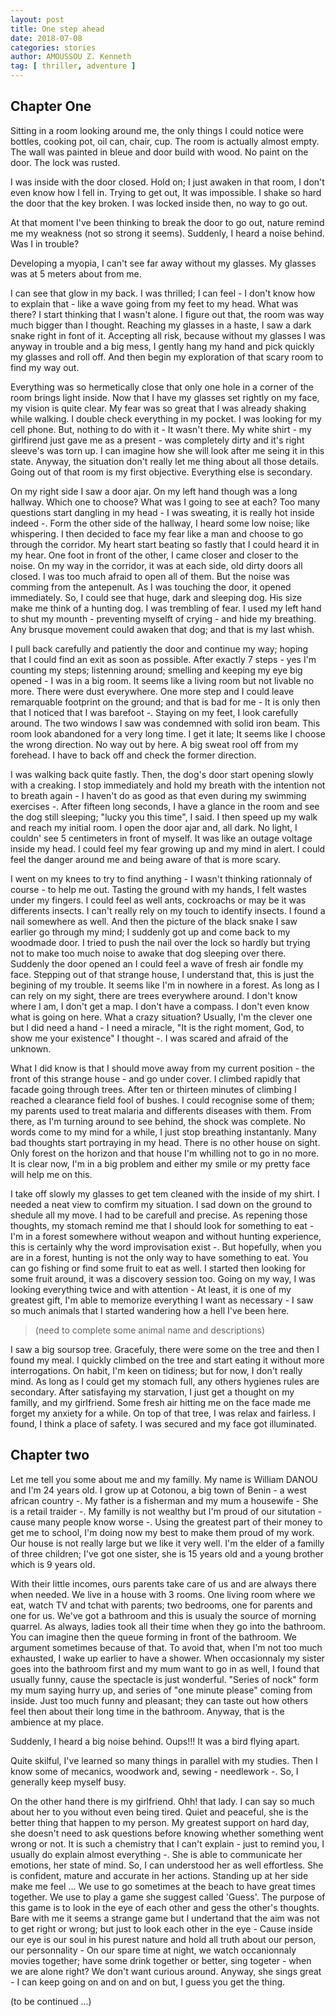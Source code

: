 ```yaml
---
layout: post
title: One step ahead
date: 2018-07-08
categories: stories
author: AMOUSSOU Z. Kenneth
tag: [ thriller, adventure ]
---
```


## Chapter One

Sitting in a room looking around me, the only things I could notice were bottles, cooking pot, oil can, chair, cup. The room is actually almost empty. The wall was painted in bleue and door build with wood. No paint on the door. The lock was rusted.

I was inside with the door closed. Hold on; I just awaken in that room, I don't even know how I fell in. Trying to get out, It was impossible. I shake so hard the door that the key broken. I was locked inside then, no way to go out.

At that moment I've been thinking to break the door to go out, nature remind me my weakness (not so strong it seems). Suddenly, I heard a noise behind. Was I in trouble?

Developing a myopia, I can't see far away without my glasses. My glasses was at 5 meters about from me.

I can see that glow in my back. I was thrilled; I can feel - I don't know how to explain that - like a wave going from my feet to my head. What was there? I start thinking that I wasn't alone. I figure out that, the room was way much bigger than I thought. Reaching my glasses in a haste, I saw a dark snake right in font of it. Accepting all risk, because without my glasses I was anyway in trouble and a big mess, I gently hang my hand and pick quickly my glasses and roll off. And then begin my exploration of that scary room to find my way out.

Everything was so hermetically close that only one hole in a corner of the room brings light inside. Now that I have my glasses set rightly on my face, my vision is quite clear. My fear was so great that I was already shaking while walking. I double check everything in my pocket. I was looking for my cell phone. But, nothing to do with it - It wasn't there. My white shirt - my girlfirend just gave me as a present - was completely dirty and it's right sleeve's was torn up. I can imagine how she will look after me seing it in this state. Anyway, the situation don't really let me thing about all those details. Going out of that room is my first objective. Everything else is secondary.

On my right side I saw a door ajar. On my left hand though was a long hallway. Which one to choose? What was I going to see at each? Too many questions start dangling in my head - I was sweating, it is really hot inside indeed -. Form the other side of the hallway, I heard some low noise; like whispering. I then decided to face my fear like a man and choose to go through the corridor. My heart start beating so fastly that I could heard it in my hear. One foot in front of the other, I came closer and closer to the noise. On my way in the corridor, it was at each side, old dirty doors all closed. I was too much afraid to open all of them. But the noise was comming from the antepenult. As I was touching the door, it opened immediately. So, I could see that huge, dark and sleeping dog. His size make me think of a hunting dog. I was trembling of fear. I used my left hand to shut my mounth - preventing myselft of crying - and hide my breathing. Any brusque movement could awaken that dog; and that is my last whish.

I pull back carefully and patiently the door and continue my way; hoping that I could find an exit as soon as possible. After exactly 7 steps - yes I'm counting my steps; listenning around; smelling and keeping my eye big opened - I was in a big room. It seems like a living room but not livable no more. There were dust everywhere. One more step and I could leave remarquable footprint on the ground; and that is bad for me - It is only then that I noticed that I was barefoot -. Staying on my feet, I look carefully around. The two windows I saw was condemned with solid iron beam. This room look abandoned for a very long time. I get it late; It seems like I choose the wrong direction. No way out by here. A big sweat rool off from my forehead. I have to back off and check the former direction.

I was walking back quite fastly. Then, the dog's door start opening slowly with a creaking. I stop immediately and hold my breath with the intention not to breath again - I haven't do as good as that even during my swimming exercises -. After fifteen long seconds, I have a glance in the room and see the dog still sleeping; "lucky you this time", I said. I then speed up my walk and reach my initial room. I open the door ajar and, all dark. No light, I couldn' see 5 centimeters in front of myself. It was like an outage voltage inside my head. I could feel my fear growing up and my mind in alert. I could feel the danger around me and being aware of that is more scary.

I went on my knees to try to find anything - I wasn't thinking rationnaly of course -  to help me out. Tasting the ground with my hands, I felt wastes under my fingers. I could feel as well ants, cockroachs or may be it was differents insects. I can't really rely on my touch to identify insects. I found a nail somewhere as well. And then the picture of the black snake I saw earlier go through my mind; I suddenly got up and come back to my woodmade door. I tried to push the nail over the lock so hardly but trying not to make too much noise to awake that dog sleeping over there. Suddenly the door opened an I could feel a wave of fresh air fondle my face. Stepping out of that strange house, I understand that, this is just the begining of my trouble. It seems like I'm in nowhere in a forest. As long as I can rely on my sight, there are trees everywhere around. I don't know where I am, I don't get a map. I don't have a compass. I don't even know what is going on here. What a crazy situation? Usually, I'm the clever one but I did need a hand - I need a miracle, "It is the right moment, God, to show me your existence" I thought -. I was scared and afraid of the unknown.

What I did know is that I should move away from my current position - the front of this strange house - and go under cover. I climbed rapidly that facade going through trees. After ten or thirteen minutes of climbing I reached a clearance field fool of bushes. I could recognise some of them; my parents used to treat malaria and differents diseases with them. From there, as I'm turning around to see behind, the shock was complete. No words come to my mind for a while, I just stop breathing instantanly. Many bad thoughts start portraying in my head. There is no other house on sight. Only forest on the horizon and that house I'm whilling not to go in no more. It is clear now, I'm in a big problem and either my smile or my pretty face will help me on this.

I take off slowly my glasses to get tem cleaned with the inside of my shirt. I needed a neat view to comfirm my situation. I sad down on the ground to shedule all my move. I had to be carefull and precise. As repening those thoughts, my stomach remind me that I should look for something to eat - I'm in a forest somewhere without weapon and without hunting experience, this is certainly why the word improvisation exist -. 
But hopefully, when you are in a forest, hunting is not the only way to have something to eat. You can go fishing or find some fruit to eat as well.
I started then looking for some fruit around, it was a discovery session too. Going on my way, I was looking everything twice and with attention - At least, it is one of my greatest gift, I'm able to memorize everything I want as necessary -
I saw so much animals that I started wandering how a hell I've been here. 

> (need to complete some animal name and descriptions)

I saw a big soursop tree. Gracefuly, there were some on the tree and then I found my meal. I quickly climbed on the tree and start eating it without more interrogations. On habit, I'm keen on tidiness; but for now, I don't really mind. As long as I could get my stomach full, any others hygienes rules are secondary. After satisfaying my starvation, I just get a thought on my familly, and my girlfriend. Some fresh air hitting me on the face made me forget my anxiety for a while. On top of that tree, I was relax and fairless. I found, I think a place of safety. I was secured and my face got illuminated.

## Chapter two

Let me tell you some about me and my familly. My name is William DANOU and I'm 24 years old. I grow up at Cotonou, a big town of Benin - a west african country -. My father is a fisherman and my mum a housewife - She is  a retail traider -. My familly is not  wealthy but I'm proud of our situtation - cause many people know worse -. Using the greatest part of their money to get me to school, I'm doing now my best to make them proud of my work. Our house is not really large but we like it very well. I'm the elder of a familly of three children; I've got one sister, she is 15 years old and a young brother which is 9 years old.

With their little incomes, ours parents take care of us and are always there when needed. We live in a house with 3 rooms. One living room where we eat, watch TV and tchat with parents; two bedrooms, one for parents and one for us. We've got a bathroom and this is usualy the source of morning quarrel. As always, ladies took all their time when they go into the bathroom. You can imagine then the queue forming in front of the bathroom. We argument sometimes because of that. To avoid that, when I'm not too much exhausted, I wake up earlier to have a shower. When occasionnaly my sister goes into the bathroom first and my mum want to go in as well, I found that usually funny, cause the spectacle is just wonderful. "Series of nock" form my mum saying hurry up, and series of "one minute please" coming from inside. Just too much funny and pleasant; they can taste out how others feel then about their long time in the bathroom. Anyway, that is the ambience at my place.

Suddenly, I heard a big noise behind. Oups!!! It was a bird flying apart. 

Quite skilful, I've learned so many things in parallel with my studies. Then I know some of mecanics, woodwork and, sewing - needlework -. So, I generally keep myself busy.

On the other hand there is my girlfriend. Ohh! that lady. I can say so much about her to you without even being tired. Quiet and peaceful, she is the better thing that happen to my person. My greatest support on hard day, she doesn't need to ask questions before knowing whether something went wrong or not. It is such a chemistry that I can't explain - just to remind you, I usually do explain almost everything -. She is able to communicate her emotions, her state of mind. So, I can understood her as well effortless. She is confident, mature and accurate in her actions. Standing up at her side make me feel ...
We use to go sometimes at the beach to have great times together. We use to play a game she suggest called 'Guess'. The purpose of this game is to look in the eye of each other and gess the other's thoughts. Bare with me it seems a strange game but I undertand that the aim was not to get right or wrong; but just to look each other in the eye - Cause inside our eye is our soul in his purest nature and hold all truth about our person, our personnality -
On our spare time at night, we watch occanionnaly movies together; have some drink together or better, sing togeter - when we are alone right? We don't want curious around. Anyway, she sings great - I can keep going on and on and on but, I guess you get the thing.

(to be continued ...)





